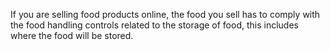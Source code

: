 If you are selling food products online, the food you sell has to comply with the food handling controls related to the storage of food, this includes where the food will be stored.
